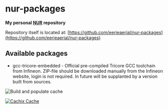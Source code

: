 # nur-packages

**My personal [NUR](https://github.com/nix-community/NUR) repository**

Repository itself is located at: [https://github.com/eerieaerial/nur-packages](https://github.com/eerieaerial/nur-packages)

## Available packages

- gcc-tricore-embedded - Official pre-compiled Tricore GCC toolchain from Infineon. ZIP-file should be downloaded manually from the Infineon website, login is not required. In future will be supplanted by a version built from sources. 

<!-- Remove this if you don't use github actions -->
![Build and populate cache](https://github.com/<YOUR-GITHUB-USER>/nur-packages/workflows/Build%20and%20populate%20cache/badge.svg)

<!--
Uncomment this if you use travis:

[![Build Status](https://travis-ci.com/<YOUR_TRAVIS_USERNAME>/nur-packages.svg?branch=master)](https://travis-ci.com/<YOUR_TRAVIS_USERNAME>/nur-packages)
-->
[![Cachix Cache](https://img.shields.io/badge/cachix-<YOUR_CACHIX_CACHE_NAME>-blue.svg)](https://<YOUR_CACHIX_CACHE_NAME>.cachix.org)

